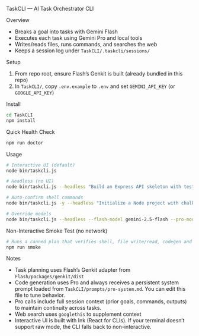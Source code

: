 TaskCLI — AI Task Orchestrator CLI

Overview
- Breaks a goal into tasks with Gemini Flash
- Executes each task using Gemini Pro and local tools
- Writes/reads files, runs commands, and searches the web
- Keeps a session log under `TaskCLI/.taskcli/sessions/`

Setup
1) From repo root, ensure Flash’s Genkit is built (already bundled in this repo)
2) In `TaskCLI/`, copy `.env.example` to `.env` and set `GEMINI_API_KEY` (or `GOOGLE_API_KEY`)

Install
```bash
cd TaskCLI
npm install
```

Quick Health Check
```bash
npm run doctor
```

Usage
```bash
# Interactive UI (default)
node bin/taskcli.js

# Headless (no UI)
node bin/taskcli.js --headless "Build an Express API skeleton with tests"

# Auto-confirm shell commands
node bin/taskcli.js -y --headless "Initialize a Node project with chalk and execa"

# Override models
node bin/taskcli.js --headless --flash-model gemini-2.5-flash --pro-model gemini-1.5-pro "Create a TypeScript CLI"
```

Non-Interactive Smoke Test (no network)
```bash
# Runs a canned plan that verifies shell, file write/read, codegen and execution
npm run smoke
```

Notes
- Task planning uses Flash’s Genkit adapter from `Flash/packages/genkit/dist`
- Code generation uses Pro and always receives a persistent system prompt loaded from `TaskCLI/prompts/pro-system.md`. You can edit this file to tune behavior.
- Pro calls include full session context (prior goals, commands, outputs) to maintain continuity across tasks.
- Web search uses `googlethis` to supplement context
- Interactive UI is built with Ink (React for CLIs). If your terminal doesn’t support raw mode, the CLI falls back to non-interactive.
